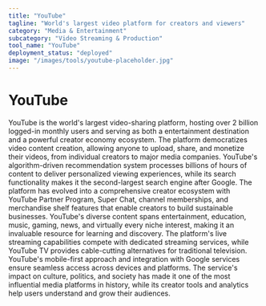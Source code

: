 ```yaml
---
title: "YouTube"
tagline: "World's largest video platform for creators and viewers"
category: "Media & Entertainment"
subcategory: "Video Streaming & Production"
tool_name: "YouTube"
deployment_status: "deployed"
image: "/images/tools/youtube-placeholder.jpg"
---
```


# YouTube

YouTube is the world's largest video-sharing platform, hosting over 2 billion logged-in monthly users and serving as both a entertainment destination and a powerful creator economy ecosystem. The platform democratizes video content creation, allowing anyone to upload, share, and monetize their videos, from individual creators to major media companies. YouTube's algorithm-driven recommendation system processes billions of hours of content to deliver personalized viewing experiences, while its search functionality makes it the second-largest search engine after Google. The platform has evolved into a comprehensive creator ecosystem with YouTube Partner Program, Super Chat, channel memberships, and merchandise shelf features that enable creators to build sustainable businesses. YouTube's diverse content spans entertainment, education, music, gaming, news, and virtually every niche interest, making it an invaluable resource for learning and discovery. The platform's live streaming capabilities compete with dedicated streaming services, while YouTube TV provides cable-cutting alternatives for traditional television. YouTube's mobile-first approach and integration with Google services ensure seamless access across devices and platforms. The service's impact on culture, politics, and society has made it one of the most influential media platforms in history, while its creator tools and analytics help users understand and grow their audiences.
